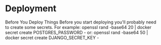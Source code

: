 # Deployment

Before You Deploy Things
Before you start deploying you'll probably need to create some secrets.
For example: openssl rand -base64 20 | docker secret create POSTGRES_PASSWORD -
or: openssl rand -base64 50 | docker secret create DJANGO_SECRET_KEY -
